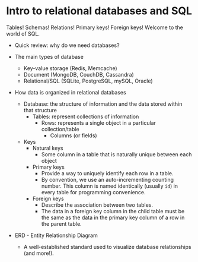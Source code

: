 # Intro to relational databases and SQL

Tables! Schemas! Relations! Primary keys! Foreign keys! Welcome to the world of SQL.

* Quick review: why do we need databases?
* The main types of database
  * Key-value storage (Redis, Memcache)
  * Document (MongoDB, CouchDB, Cassandra)
  * Relational/SQL (SQLite, PostgreSQL, mySQL, Oracle)

* How data is organized in relational databases
  * Database: the structure of information and the data stored within that structure
    * Tables: represent collections of information
      * Rows: represents a single object in a particular collection/table
        * Columns (or fields)
  * Keys
    * Natural keys
      * Some column in a table that is naturally unique between each object
    * Primary keys
      * Provide a way to uniquely identify each row in a table.
      * By convention, we use an auto-incrementing counting number. This column is named identically (usually `id`) in every table for programming convenience.
    * Foreign keys
      * Describe the association between two tables.
      * The data in a foreign key column in the child table must be the same as the data in the primary key column of a row in the parent table.

* ERD - Entity Relationship Diagram
  * A well-established standard used to visualize database relationships (and more!).
